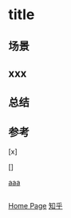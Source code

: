# title


## 场景

## xxx

## 总结

## 参考


[x]

[]

[aaa](bbb)

![]()


> 
[Home Page](https://github.com/vonzhou/Blog/blob/master/README.md)            [知乎](https://www.zhihu.com/people/vonzhou/activities)